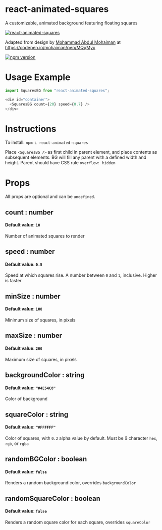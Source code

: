 # react-animated-squares
A customizable, animated background featuring floating squares

[![react-animated-squares](https://github.com/yh54321/react-animated-squares/blob/main/example_img.png)](https://github.com/yh54321/react-animated-squares)

Adapted from design by [Mohammad Abdul Mohaiman](https://codepen.io/mohaiman) at https://codepen.io/mohaiman/pen/MQqMyo


[![npm version](https://img.shields.io/npm/v/react-animated-squares.svg?style=flat)](https://www.npmjs.com/package/react-animated-squares)

# Usage Example
```JavaScript
import SquaresBG from "react-animated-squares";

<div id="container">
  <SquaresBG count={20} speed={0.7} />
</div>
```
# Instructions
To install: `npm i react-animated-squares`

Place `<SquaresBG />` as first child in parent element, and place contents as subsequent elements. BG will fill any parent with a defined width and height. Parent should have CSS rule `overflow: hidden`

# Props
All props are optional and can be `undefined`.

## count : number
#### Default value: `10`
Number of animated squares to render

## speed : number
#### Default value: `0.5`
Speed at which squares rise. A number between `0` and `1`, inclusive. Higher is faster

## minSize : number
#### Default value: `100`
Minimum size of squares, in pixels

## maxSize : number
#### Default value: `200`
Maximum size of squares, in pixels

## backgroundColor : string
#### Default value: `"#4E54C8"`
Color of background

## squareColor : string
#### Default value: `"#FFFFFF"`
Color of squares, with `0.2` alpha value by default. Must be 6 character `hex`, `rgb`, or `rgba`

## randomBGColor : boolean
#### Default value: `false`
Renders a random background color, overrides `backgroundColor`

## randomSquareColor : boolean
#### Default value: `false`
Renders a random square color for each square, overrides `squareColor`